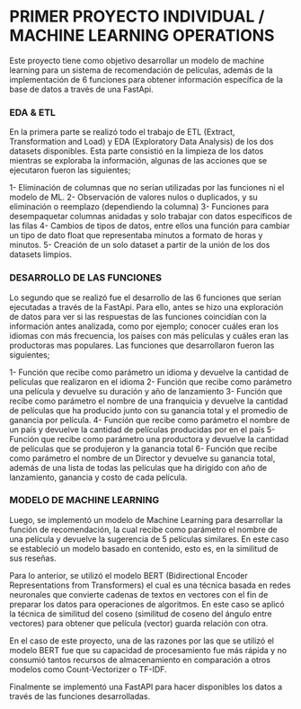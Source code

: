 # PRIMER PROYECTO INDIVIDUAL / MACHINE LEARNING OPERATIONS

Este proyecto tiene como objetivo desarrollar un modelo de machine learning para un sistema de recomendación de películas, además de la implementación de 6 funciones para obtener información específica de la base de datos a través de una FastApi. 

### EDA & ETL
En la primera parte se realizó todo el trabajo de ETL (Extract, Transformation and Load) y EDA (Exploratory Data Analysis) de los dos datasets disponibles. Esta parte consistió en la limpieza de los datos mientras se exploraba la información, algunas de las acciones que se ejecutaron fueron las siguientes; 

1-	Eliminación de columnas que no serían utilizadas por las funciones ni el modelo de ML.
2-	Observación de valores nulos o duplicados, y su eliminación o reemplazo (dependiendo la columna)
3-	Funciones para desempaquetar columnas anidadas y solo trabajar con datos específicos de las filas
4-	Cambios de tipos de datos, entre ellos una función para cambiar un tipo de dato float que representaba minutos a formato de horas y minutos.
5-	Creación de un solo dataset a partir de la unión de los dos datasets limpios.

### DESARROLLO DE LAS FUNCIONES

Lo segundo que se realizó fue el desarrollo de las 6 funciones que serían ejecutadas a través de la FastApi. Para ello, antes se hizo una exploración de datos para ver si las respuestas de las funciones coincidían con la información antes analizada, como por ejemplo;  conocer cuáles eran los idiomas con más frecuencia, los países con más películas y cuáles eran las productoras mas populares. Las funciones que desarrollaron fueron las siguientes;

1-	Función que recibe como parámetro un idioma y devuelve la cantidad de películas que realizaron en el idioma
2-	Función que recibe como parámetro una película y devuelve su duración y año de lanzamiento
3-	Función que recibe como parámetro el nombre de una franquicia y devuelve la cantidad de películas que ha producido junto con su ganancia total y el promedio de ganancia por película.
4-	Función que recibe como parámetro el nombre de un país y devuelve la cantidad de películas producidas por en el país
5-	Función que recibe como parámetro una productora y devuelve la cantidad de películas que se produjeron y la ganancia total
6-	Función que recibe como parámetro el nombre de un Director y devuelve su ganancia total, además de una lista de todas las películas que ha dirigido con año de lanzamiento, ganancia y costo de cada película.

### MODELO DE MACHINE LEARNING

Luego, se implementó un modelo de Machine Learning para desarrollar la función de recomendación, la cual recibe como parámetro el nombre de una película y devuelve la sugerencia de 5 películas similares. En este caso se estableció un modelo basado en contenido, esto es, en la similitud de sus reseñas. 

Para lo anterior, se utilizó el modelo BERT (Bidirectional Encoder Representations from Transformers) el cual es una técnica basada en redes neuronales que convierte cadenas de textos en vectores con el fin de preparar los datos para operaciones de algoritmos. En este caso se aplicó la técnica de similitud del coseno (similitud de coseno del ángulo entre vectores) para obtener que película (vector) guarda relación con otra. 

En el caso de este proyecto, una de las razones por las que se utilizó el modelo BERT fue que su capacidad de procesamiento fue más rápida y no consumió tantos recursos de almacenamiento en comparación a otros modelos como Count-Vectorizer o TF-IDF. 

Finalmente se implementó una FastAPI para hacer disponibles los datos a través de las funciones desarrolladas.
